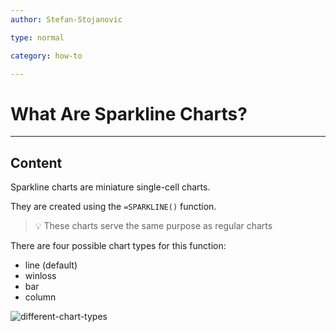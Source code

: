 ```yaml
---
author: Stefan-Stojanovic

type: normal

category: how-to

---
```


# What Are Sparkline Charts?

---
## Content

Sparkline charts are miniature single-cell charts.

They are created using the `=SPARKLINE()` function.

> 💡 These charts serve the same purpose as regular charts

There are four possible chart types for this function:
 - line (default)
 - winloss
 - bar
 - column

![different-chart-types](https://img.enkipro.com/87fa5b9b94bd088770ae21e79f6cbe7a.png)
